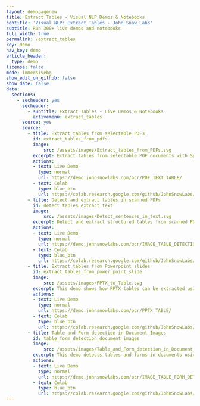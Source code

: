 ```yaml
---
layout: demopagenew
title: Extract Tables - Visual NLP Demos & Notebooks
seotitle: 'Visual NLP: Extract Tables - John Snow Labs'
subtitle: Run 300+ live demos and notebooks
full_width: true
permalink: /extract_tables
key: demo
nav_key: demo
article_header:
  type: demo
license: false
mode: immersivebg
show_edit_on_github: false
show_date: false
data:
  sections:  
    - secheader: yes
      secheader:
        - subtitle: Extract Tables - Live Demos & Notebooks
          activemenu: extract_tables
      source: yes
      source: 
        - title: Extract tables from selectable PDFs
          id: extract_tables_from_pdfs
          image: 
              src: /assets/images/Extract_tables_from_PDFs.svg
          excerpt: Extract tables from selectable PDF documents with Spark OCR.
          actions:
          - text: Live Demo
            type: normal
            url: https://demo.johnsnowlabs.com/ocr/PDF_TEXT_TABLE/
          - text: Colab
            type: blue_btn
            url: https://colab.research.google.com/github/JohnSnowLabs/spark-nlp-workshop/blob/master/tutorials/streamlit_notebooks/ocr/PDF_TEXT_TABLE.ipynb
        - title: Detect and extract tables in scanned PDFs 
          id: detect_tables_extract_text 
          image: 
              src: /assets/images/Detect_sentences_in_text.svg
          excerpt: Detect and extract structured tables from scanned PDF documents & images with Spark OCR.
          actions:
          - text: Live Demo
            type: normal
            url: https://demo.johnsnowlabs.com/ocr/IMAGE_TABLE_DETECTION/
          - text: Colab
            type: blue_btn
            url: https://colab.research.google.com/github/JohnSnowLabs/spark-ocr-workshop/blob/master/jupyter/SparkOcrImageTableDetection.ipynb
        - title: Extract tables from Powerpoint slides 
          id: extract_tables_from_power_point_slide  
          image: 
              src: /assets/images/PPTX_to_Table.svg
          excerpt: This demo shows how PPTX tables can be extracted using Spark OCR.
          actions:
          - text: Live Demo
            type: normal
            url: https://demo.johnsnowlabs.com/ocr/PPTX_TABLE/
          - text: Colab
            type: blue_btn
            url: https://colab.research.google.com/github/JohnSnowLabs/spark-nlp-workshop/blob/master/tutorials/streamlit_notebooks/ocr/PPTX_TABLE.ipynb
        - title: Table and Form detection in Document Images
          id: table_form_detection_document_images  
          image: 
              src: /assets/images/Table_and_Form_detection_in_Document_Images.svg
          excerpt: This demo detects tables and forms in documents using our pre-trained Spark OCR model.
          actions:
          - text: Live Demo
            type: normal
            url: https://demo.johnsnowlabs.com/ocr/IMAGE_TABLE_FORM_DETECTION/
          - text: Colab
            type: blue_btn
            url: https://colab.research.google.com/github/JohnSnowLabs/spark-ocr-workshop/blob/master/jupyter/Cards/SparkOcrImageTableAndFormDetection.ipynb
---
```

